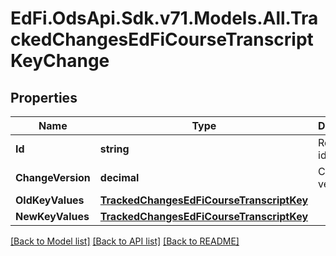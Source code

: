 # EdFi.OdsApi.Sdk.v71.Models.All.TrackedChangesEdFiCourseTranscriptKeyChange

## Properties

Name | Type | Description | Notes
------------ | ------------- | ------------- | -------------
**Id** | **string** | Resource identifier | [optional] 
**ChangeVersion** | **decimal** | Change version | [optional] 
**OldKeyValues** | [**TrackedChangesEdFiCourseTranscriptKey**](TrackedChangesEdFiCourseTranscriptKey.md) |  | [optional] 
**NewKeyValues** | [**TrackedChangesEdFiCourseTranscriptKey**](TrackedChangesEdFiCourseTranscriptKey.md) |  | [optional] 

[[Back to Model list]](../README.md#documentation-for-models) [[Back to API list]](../README.md#documentation-for-api-endpoints) [[Back to README]](../README.md)

